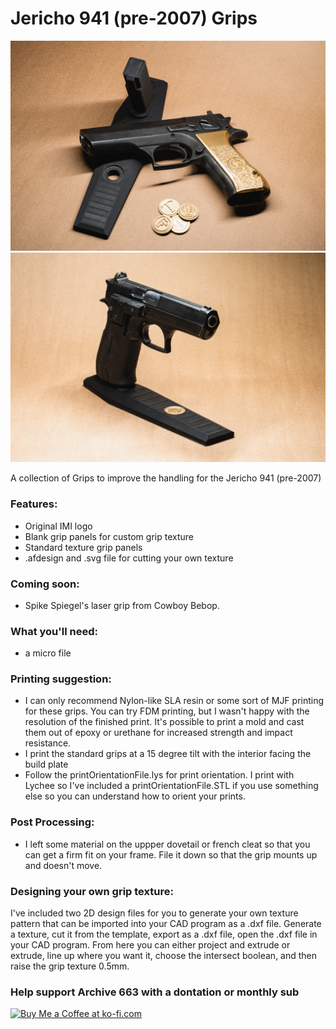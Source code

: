 # Jericho 941 (pre-2007) Grips

![Jericho941Grips003](https://github.com/Archive-663/jericho941/blob/main/ASSETS/photo/1%20(3).jpg)
![Jericho941Grips006](https://github.com/Archive-663/jericho941/blob/main/ASSETS/photo/1%20(6).jpg)

A collection of Grips to improve the handling for the Jericho 941 (pre-2007)

### Features:
- Original IMI logo
- Blank grip panels for custom grip texture
- Standard texture grip panels
- .afdesign and .svg file for cutting your own texture

### Coming soon:
- Spike Spiegel's laser grip from Cowboy Bebop. 

### What you'll need:
- a micro file

### Printing suggestion:
- I can only recommend Nylon-like SLA resin or some sort of MJF printing for these grips. You can try FDM printing, but I wasn't happy with the resolution of the finished print. It's possible to print a mold and cast them out of epoxy or urethane for increased strength and impact resistance.
- I print the standard grips at a 15 degree tilt with the interior facing the build plate
- Follow the printOrientationFile.lys for print orientation. I print with Lychee so I've included a printOrientationFile.STL if you use something else so you can understand how to orient your prints. 

### Post Processing:
- I left some material on the uppper dovetail or french cleat so that you can get a firm fit on your frame. File it down so that the grip mounts up and doesn't move.

### Designing your own grip texture:
I've included two 2D design files for you to generate your own texture pattern that can be imported into your CAD program as a .dxf file. Generate a texture, cut it from the template, export as a .dxf file, open the .dxf file in your CAD program. From here you can either project and extrude or extrude, line up where you want it, choose the intersect boolean, and then raise the grip texture 0.5mm. 

### Help support Archive 663 with a dontation or monthly sub

<a href='https://ko-fi.com/P5P3MHMSF' target='_blank'><img height='36' style='border:0px;height:36px;' src='https://storage.ko-fi.com/cdn/kofi2.png?v=3' border='0' alt='Buy Me a Coffee at ko-fi.com' /></a>
